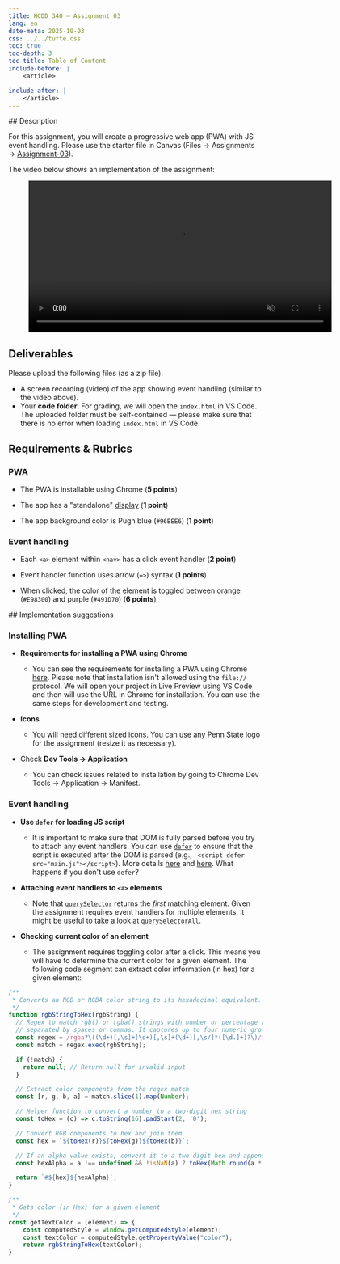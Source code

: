 ```yaml
---
title: HCDD 340 — Assignment 03
lang: en
date-meta: 2025-10-03
css: ../../tufte.css
toc: true
toc-depth: 3
toc-title: Table of Content
include-before: |
    <article>

include-after: |
    </article>
---
```



<section>
## Description

For this assignment, you will create a progressive web app (PWA) with JS event handling. Please use the starter file in Canvas (Files → Assignments → [Assignment-03](https://psu.instructure.com/courses/2416260/files/folder/Assignments/Assignment-03)). 

The video below shows an implementation of the assignment:

<figure>
<div class="iframe-wrapper">
<video controls muted autoplay width="600">
    <source src="media/hcdd-340-assignment-03.webm" type="video/webm" />
    <source src="media/hcdd-340-assignment-03.mp4" type="video/mp4" />
    <p>
        Your browser doesn't support HTML video. Here is a
        <a href="media/hcdd-340-assignment-03.mp4" download="hcdd-340-assignment-03.mp4">link to the video</a> instead.
    </p>
</video>
</div>
</figure>
</section>

<section>

## Deliverables
Please upload the following files (as a zip file):

* A screen recording (video) of the app showing event handling (similar to the video above).
* Your **code folder**. For grading, we will open the `index.html` in VS Code. The uploaded folder must be self-contained — please make sure that there is no error when loading `index.html` in VS Code.

</section>

<section>

## Requirements & Rubrics

### PWA
* The PWA is installable using Chrome (**5 points**)

* The app has a "standalone" [display](https://developer.mozilla.org/en-US/docs/Web/Progressive_web_apps/Manifest/Reference/display#standalone) (**1 point**)

* The app background color is Pugh blue (`#96BEE6`) (**1 point**)

### Event handling
* Each `<a>` element within `<nav>` has a click event handler (**2 point**)

* Event handler function uses arrow (`=>`) syntax (**1 points**)

* When clicked, the color of the element is toggled between orange (`#E98300`) and purple (`#491D70`) (**6 points**)
</section>

<section>
## Implementation suggestions

### Installing PWA
* **Requirements for installing a PWA using Chrome**
    + You can see the requirements for installing a PWA using Chrome [here](https://developer.mozilla.org/en-US/docs/Web/Progressive_web_apps/Guides/Making_PWAs_installable#installability). Please note that installation isn't allowed using the `file://` protocol. We will open your project in Live Preview using VS Code and then will use the URL in Chrome for installation. You can use the same steps for development and testing.

* **Icons**
    + You will need different sized icons. You can use any [Penn State logo](https://brand.psu.edu/visual-identity-standards/) for the assignment (resize it as necessary).

* Check **Dev Tools → Application**
    + You can check issues related to installation by going to Chrome Dev Tools → Application → Manifest.

### Event handling

* **Use `defer` for loading JS script**
    + It is important to make sure that DOM is fully parsed before you try to attach any event handlers. You can use [`defer`](https://developer.mozilla.org/en-US/docs/Web/API/HTMLScriptElement/defer) to ensure that the script is executed after the DOM is parsed (e.g., ` <script defer src="main.js"></script>`). More details [here](https://javascript.info/script-async-defer) and [here](https://developer.mozilla.org/en-US/docs/Web/HTML/Reference/Elements/script#async_and_defer). What happens if you don't use `defer`?


* **Attaching event handlers to `<a>` elements**
    + Note that [`querySelector`](https://developer.mozilla.org/en-US/docs/Web/API/Document/querySelector) returns the _first_ matching element. Given the assignment requires event handlers for multiple elements, it might be useful to take a look at [`querySelectorAll`](https://developer.mozilla.org/en-US/docs/Web/API/Document/querySelectorAll).

* **Checking current color of an element**
    + The assignment requires toggling color after a click. This means you will have to determine the current color for a given element. The following code segment can extract color information (in hex) for a given element:

```js
/**
 * Converts an RGB or RGBA color string to its hexadecimal equivalent.
 */
function rgbStringToHex(rgbString) {
  // Regex to match rgb() or rgba() strings with number or percentage values,
  // separated by spaces or commas. It captures up to four numeric groups.
  const regex = /rgba?\((\d+)[,\s]+(\d+)[,\s]+(\d+)[,\s/]*([\d.]+)?\)/i;
  const match = regex.exec(rgbString);

  if (!match) {
    return null; // Return null for invalid input
  }

  // Extract color components from the regex match
  const [r, g, b, a] = match.slice(1).map(Number);

  // Helper function to convert a number to a two-digit hex string
  const toHex = (c) => c.toString(16).padStart(2, '0');

  // Convert RGB components to hex and join them
  const hex = `${toHex(r)}${toHex(g)}${toHex(b)}`;

  // If an alpha value exists, convert it to a two-digit hex and append it
  const hexAlpha = a !== undefined && !isNaN(a) ? toHex(Math.round(a * 255)) : '';

  return `#${hex}${hexAlpha}`;
}

/**
 * Gets color (in Hex) for a given element
 */
const getTextColor = (element) => {
    const computedStyle = window.getComputedStyle(element);
    const textColor = computedStyle.getPropertyValue("color");
    return rgbStringToHex(textColor);
}
```

</section>
